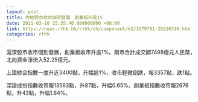 ```yaml
---
layout: post
title: 內地股市收市個別發展　創業板升逾1%
date: 2021-03-10 15:35:40.000000000 +08:00
link: https://news.rthk.hk/rthk/ch/component/k2/1579791-20210310.htm
categories: rthk
---
```


滬深股市收市個別發展，創業板收市升逾1%。兩市合計成交額7498億元人民幣，北向資金淨流入52.25億元。

上證綜合指數一度升近3400點，升幅逾1%，收市輕微倒跌，報3357點，跌1點。

深證成份指數收市報13563點，升87點，升幅0.65%。創業板指數收市報2676點，升43點，升幅1.64%。

